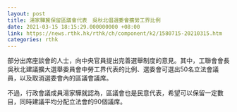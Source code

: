 ```yaml
---
layout: post
title: 湯家驊冀保留區議會代表　吳秋北倡選委會擴勞工界比例
date: 2021-03-15 18:15:29.000000000 +08:00
link: https://news.rthk.hk/rthk/ch/component/k2/1580715-20210315.htm
categories: rthk
---
```


部分出席座談會的人士，向中央官員提出完善選舉制度的意見。其中，工聯會會長吳秋北建議擴大選舉委員會中勞工界代表的比例、選委會可選出50名立法會議員，以及取消選委會內的區議會議席。

不過，行政會議成員湯家驊就認為，區議會也是民意代表，希望可以保留一定數目，同時建議平均分配立法會的90個議席。
